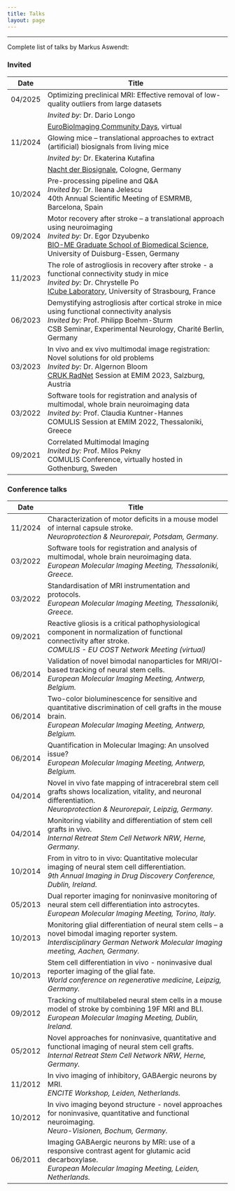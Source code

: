```yaml
---
title: Talks
layout: page
---
```


---

Complete list of talks by Markus Aswendt:

### Invited

| Date    | Title                               |
| ------- | ------------------------------------------------------------------------------------------------------------------------------------------------------------------------------------ |
| 04/2025 | Optimizing preclinical MRI: Effective removal of low-quality outliers from large datasets |
|         | *Invited by:* Dr. Dario Longo |
|         | [EuroBioImaging Community Days](https://www.eurobioimaging.eu/our-events/image-data-events/image-data-community-days/), virtual |
| 11/2024 | Glowing mice – translational approaches to extract (artificial) biosignals from living mice |
|         | *Invited by:* Dr. Ekaterina Kutafina |
|         | [Nacht der Biosignale](https://nacht-der-biosignale.de/teilnehmende-staedte/koeln), Cologne, Germany |
| 10/2024 | Pre-processing pipeline and Q\&A <br> *Invited by:* Dr. Ileana Jelescu <br> 40th Annual Scientific Meeting of ESMRMB, Barcelona, Spain                                                                                                     |
| 09/2024 | Motor recovery after stroke – a translational approach using neuroimaging <br> *Invited by:* Dr. Egor Dzyubenko <br> [BIO-ME Graduate School of Biomedical Science](https://www.uni-due.de/biome/), University of Duisburg-Essen, Germany  |
| 11/2023 | The role of astrogliosis in recovery after stroke - a functional connectivity study in mice <br> *Invited by:* Dr. Chrystelle Po <br> [ICube Laboratory](https://icube.unistra.fr/en/), University of Strasbourg, France                   |
| 06/2023 | Demystifying astrogliosis after cortical stroke in mice using functional connectivity analysis <br> *Invited by:* Prof. Philipp Boehm-Sturm <br> CSB Seminar, Experimental Neurology, Charité Berlin, Germany                              |
| 03/2023 | In vivo and ex vivo multimodal image registration: Novel solutions for old problems <br> *Invited by:* Dr. Algernon Bloom <br> [CRUK RadNet](https://www.gla.ac.uk/schools/cancersciences/radnet/) Session at EMIM 2023, Salzburg, Austria |
| 03/2022 | Software tools for registration and analysis of multimodal, whole brain neuroimaging data <br> *Invited by:* Prof. Claudia Kuntner-Hannes <br> COMULIS Session at EMIM 2022, Thessaloniki, Greece                                          |
| 09/2021 | Correlated Multimodal Imaging <br> *Invited by:* Prof. Milos Pekny <br> COMULIS Conference, virtually hosted in Gothenburg, Sweden                                                                                                         |

### Conference talks
| Date    | Title                                                                                                                                                                                |
| ------- | ------------------------------------------------------------------------------------------------------------------------------------------------------------------------------------ |
| 11/2024 | Characterization of motor deficits in a mouse model of internal capsule stroke. <br> *Neuroprotection & Neurorepair, Potsdam, Germany.*                                              |
| 03/2022 | Software tools for registration and analysis of multimodal, whole brain neuroimaging data. <br> *European Molecular Imaging Meeting, Thessaloniki, Greece.*                          |
| 03/2022 | Standardisation of MRI instrumentation and protocols. <br> *European Molecular Imaging Meeting, Thessaloniki, Greece.*                                                               |
| 09/2021 | Reactive gliosis is a critical pathophysiological component in normalization of functional connectivity after stroke. <br> *COMULIS - EU COST Network Meeting (virtual)*             |
| 06/2014 | Validation of novel bimodal nanoparticles for MRI/OI-based tracking of neural stem cells. <br> *European Molecular Imaging Meeting, Antwerp, Belgium.*                               |
| 06/2014 | Two-color bioluminescence for sensitive and quantitative discrimination of cell grafts in the mouse brain. <br> *European Molecular Imaging Meeting, Antwerp, Belgium.*              |
| 06/2014 | Quantification in Molecular Imaging: An unsolved issue? <br> *European Molecular Imaging Meeting, Antwerp, Belgium.*                                                                 |
| 04/2014 | Novel in vivo fate mapping of intracerebral stem cell grafts shows localization, vitality, and neuronal differentiation. <br> *Neuroprotection & Neurorepair, Leipzig, Germany.*     |
| 04/2014 | Monitoring viability and differentiation of stem cell grafts in vivo. <br> *Internal Retreat Stem Cell Network NRW, Herne, Germany.*                                                 |
| 10/2014 | From in vitro to in vivo: Quantitative molecular imaging of neural stem cell differentiation. <br> *9th Annual Imaging in Drug Discovery Conference, Dublin, Ireland.*               |
| 05/2013 | Dual reporter imaging for noninvasive monitoring of neural stem cell differentiation into astrocytes. <br> *European Molecular Imaging Meeting, Torino, Italy.*                      |
| 10/2013 | Monitoring glial differentiation of neural stem cells – a novel bimodal imaging reporter system. <br> *Interdisciplinary German Network Molecular Imaging meeting, Aachen, Germany.* |
| 10/2013 | Stem cell differentiation in vivo - noninvasive dual reporter imaging of the glial fate. <br> *World conference on regenerative medicine, Leipzig, Germany.*                         |
| 09/2012 | Tracking of multilabeled neural stem cells in a mouse model of stroke by combining 19F MRI and BLI. <br> *European Molecular Imaging Meeting, Dublin, Ireland.*                      |
| 05/2012 | Novel approaches for noninvasive, quantitative and functional imaging of neural stem cell grafts. <br> *Internal Retreat Stem Cell Network NRW, Herne, Germany.*                     |
| 11/2012 | In vivo imaging of inhibitory, GABAergic neurons by MRI. <br> *ENCITE Workshop, Leiden, Netherlands.*                                                                                |
| 10/2012 | In vivo imaging beyond structure - novel approaches for noninvasive, quantitative and functional neuroimaging. <br> *Neuro-Visionen, Bochum, Germany.*                               |
| 06/2011 | Imaging GABAergic neurons by MRI: use of a responsive contrast agent for glutamic acid decarboxylase. <br> *European Molecular Imaging Meeting, Leiden, Netherlands.*                |
